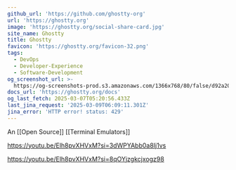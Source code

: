 ```yaml
---
github_url: 'https://github.com/ghostty-org'
url: 'https://ghostty.org'
image: 'https://ghostty.org/social-share-card.jpg'
site_name: Ghostty
title: Ghostty
favicon: 'https://ghostty.org/favicon-32.png'
tags:
  - DevOps
  - Developer-Experience
  - Software-Development
og_screenshot_url: >-
  https://og-screenshots-prod.s3.amazonaws.com/1366x768/80/false/d92a20acd486acdbe6a150ad75bd9948e99e11d308d7601463be8a2320f8f8dc.jpeg
docs_url: 'https://ghostty.org/docs'
og_last_fetch: 2025-03-07T05:20:56.433Z
last_jina_request: '2025-03-09T06:09:11.301Z'
jina_error: 'HTTP error! status: 429'
---
```

An [[Open Source]] [[Terminal Emulators]]

https://youtu.be/Elh8pvXHVxM?si=3dWPYAbb0a8Ij1vs

https://youtu.be/Elh8pvXHVxM?si=8qOYjzgkcjxogz98
